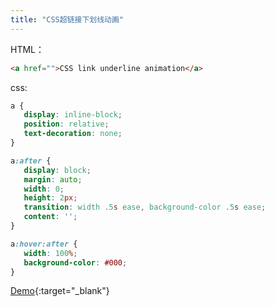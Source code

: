 ```yaml
---
title: "CSS超链接下划线动画"
---
```


HTML：
```html
<a href="">CSS link underline animation</a>
```

css:

 ```css
a {
    display: inline-block;
    position: relative;
    text-decoration: none;
}

a:after {
    display: block;
    margin: auto;
    width: 0;
    height: 2px;
    transition: width .5s ease, background-color .5s ease;
    content: '';
}

a:hover:after {
    width: 100%;
    background-color: #000;
}
```

[Demo](/demo/css-animation-link-underline.html){:target="_blank"}